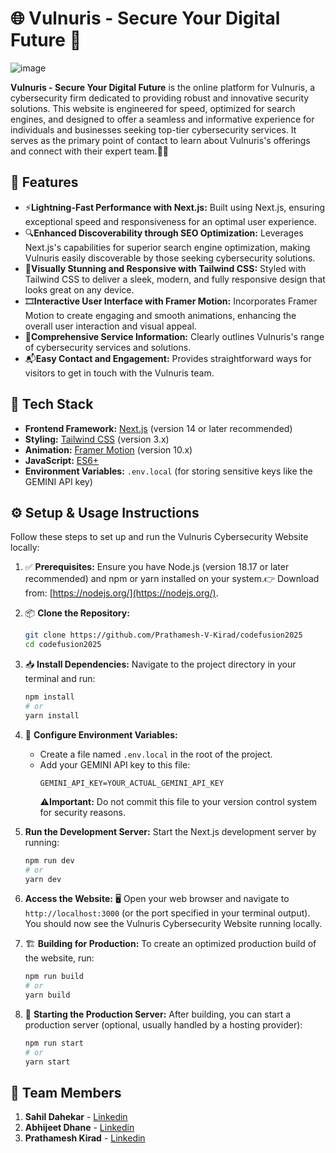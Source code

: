 # 🌐 Vulnuris - Secure Your Digital Future 🔐

![image](https://github.com/user-attachments/assets/76f94983-6bb5-4bb5-9476-1d6979fa1a4b)

**Vulnuris - Secure Your Digital Future**  is the online platform for Vulnuris, a cybersecurity firm dedicated to providing robust and innovative security solutions. This website is engineered for speed, optimized for search engines, and designed to offer a seamless and informative experience for individuals and businesses seeking top-tier cybersecurity services. It serves as the primary point of contact to learn about Vulnuris's offerings and connect with their expert team.👩‍💻

## 🚀 Features

* ⚡**Lightning-Fast Performance with Next.js:** Built using Next.js, ensuring exceptional speed and responsiveness for an optimal user experience.
* 🔍**Enhanced Discoverability through SEO Optimization:** Leverages Next.js's capabilities for superior search engine optimization, making Vulnuris easily discoverable by those seeking cybersecurity solutions.
* 🎨**Visually Stunning and Responsive with Tailwind CSS:** Styled with Tailwind CSS to deliver a sleek, modern, and fully responsive design that looks great on any device.
* 🎞️**Interactive User Interface with Framer Motion:** Incorporates Framer Motion to create engaging and smooth animations, enhancing the overall user interaction and visual appeal.
* 📖**Comprehensive Service Information:** Clearly outlines Vulnuris's range of cybersecurity services and solutions.
* 📬**Easy Contact and Engagement:** Provides straightforward ways for visitors to get in touch with the Vulnuris team.

## 🧰 Tech Stack

* **Frontend Framework:** [Next.js](https://nextjs.org/) (version 14 or later recommended)
* **Styling:** [Tailwind CSS](https://tailwindcss.com/) (version 3.x)
* **Animation:** [Framer Motion](https://www.framer.com/motion/) (version 10.x)
* **JavaScript:** [ES6+](https://www.w3schools.com/js/es6.asp)
* **Environment Variables:** `.env.local` (for storing sensitive keys like the GEMINI API key)

## ⚙️ Setup & Usage Instructions

Follow these steps to set up and run the Vulnuris Cybersecurity Website locally:

1.  ✅ **Prerequisites:** Ensure you have Node.js (version 18.17 or later recommended) and npm or yarn installed on your system.👉 Download from: [https://nodejs.org/](https://nodejs.org/).

2.  📦 **Clone the Repository:** 
    ```bash
    git clone https://github.com/Prathamesh-V-Kirad/codefusion2025
    cd codefusion2025
    ```

3.  📥 **Install Dependencies:** Navigate to the project directory in your terminal and run:
    ```bash
    npm install
    # or
    yarn install
    ```

4.  🔐 **Configure Environment Variables:**
    * Create a file named `.env.local` in the root of the project.
    * Add your GEMINI API key to this file:
        ```
        GEMINI_API_KEY=YOUR_ACTUAL_GEMINI_API_KEY
        ```
        ⚠️**Important:** Do not commit this file to your version control system for security reasons.

5.  **Run the Development Server:** Start the Next.js development server by running:
    ```bash
    npm run dev
    # or
    yarn dev
    ```

6.  **Access the Website:** 🖥️ Open your web browser and navigate to `http://localhost:3000` (or the port specified in your terminal output). You should now see the Vulnuris Cybersecurity Website running locally.

7.  🏗️ **Building for Production:** To create an optimized production build of the website, run:
    ```bash
    npm run build
    # or
    yarn build
    ```

8.  🚀 **Starting the Production Server:** After building, you can start a production server (optional, usually handled by a hosting provider):
    ```bash
    npm run start
    # or
    yarn start
    ```

## 🤝 Team Members

1.  **Sahil Dahekar** - [Linkedin](https://www.linkedin.com/in/sahil-dahekar/)
2.  **Abhijeet Dhane** - [Linkedin](https://www.linkedin.com/in/abhijeetadhane/)
3.  **Prathamesh Kirad** - [Linkedin](https://www.linkedin.com/in/prathamesh-kirad/)
